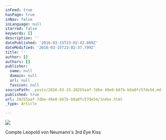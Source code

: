 ```yaml
---
inFeed: true
hasPage: true
inNav: false
inLanguage: null
starred: false
keywords: []
description: ''
datePublished: '2016-03-15T23:02:42.869Z'
dateModified: '2016-03-15T23:02:37.799Z'
title: ''
author: []
authors: []
publisher:
  name: null
  domain: null
  url: null
  favicon: null
sourcePath: _posts/2016-03-15-20255aaf-7dbe-48e0-b67b-b0a8fc57de54.md
published: true
url: 20255aaf-7dbe-48e0-b67b-b0a8fc57de54/index.html
_type: Article

---
```

![](https://the-grid-user-content.s3-us-west-2.amazonaws.com/b7ea4434-8e14-4fcd-8239-aa70830980f0.jpg)

Compte Leopold von Neumann's 3rd Eye Kiss
